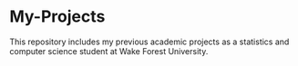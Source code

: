 # My-Projects
This repository includes my previous academic projects as a statistics and computer science student at Wake Forest University.
